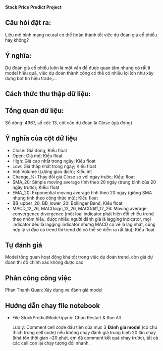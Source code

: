 **Stock Price Predict Project**
## Câu hỏi đặt ra:
Liệu mô hình mạng neural có thể hoàn thành tốt việc dự đoán giá cổ phiểu hay không?
## Ý nghĩa:
Dự đoán giá cổ phiếu luôn là một vấn đề được quan tâm nhưng có rất ít model hiệu quả, việc dự đoán thành công có thể có nhiều lợi ích như xây dựng bot tín hiệu trade,...
## Cách thức thu thập dữ liệu:
## Tổng quan dữ liệu:
Số dòng: 4967, số cột: 13, cột cần dự đoán là Close (giá đóng)
## Ý nghĩa của cột dữ liệu
- Close: Giá đóng; Kiểu float
- Open: Giá mở; Kiểu float
- High: Giá cao nhất trong ngày; Kiểu float
- Low: Giá thấp nhất trong ngày; Kiểu float
- Vol: Volume (Lượng giao dịch); Kiểu int
- Change_%: Thay đổi giá Close so với ngày trước; Kiểu: float
- SMA_20: Simple moving average tính theo 20 ngày (trung bình của 20 ngày trước); Kiểu: float
- EMA_20: Exponential moving average tính theo 20 ngày (giống SMA nhưng tính theo công thức mũ); Kiểu float
- BB_upper_20, BB_lower_20: Bollinger Band; Kiểu float
- MACD_12_26, MACDsign_12_26, MACDdiff_12_26: Moving average convergence divergence (một loại indicator phát hiện đổi chiều trend theo nhóm hiểu, được nhiều người đánh giá là lagging indicator, mọi indicator đều là lagging indicator nhưng MACD có vẻ là lag nhất, cũng hợp lý vì đảo cả trend thì trend đó có thể sẽ diễn ra rất lâu); Kiểu float
## Tự đánh giá
Model tổng quan hoạt động khá tốt trong việc dự đoán trend, còn giá dự đoán thì độ chính xác không được cao
## Phân công công việc
Phan Thanh Quan: Xây dựng và đánh giá model
## Hướng dẫn chạy file notebook
- File StockPredictModel.ipynb: Chọn Restart & Run All

  Lưu ý: Comment cell code đầu tiên của mục 3 **Đánh giá model** (có chú thích trong cell code) nếu không chạy đánh giá trung bình 20 lần chạy (khá tốn thời gian ~20 phút, em đã comment kết quả chạy trước), tất cả các cell còn lại chạy tương đối nhanh.
